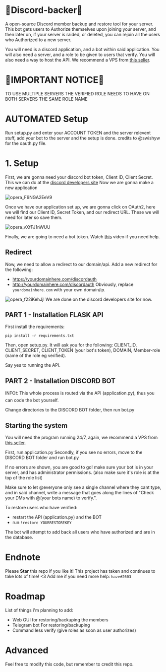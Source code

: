 # 🤑Discord-backer🤑
A open-source Discord member backup and restore tool for your server.
This bot gets users to Authorize themselves upon joining your server, and then later on, if your server is raided, or deleted, you can rejoin all the users who Authorized to a new server.

You will need is a discord application, and a bot within said application. You will also need a server, and a role to be given to users that verify. You will also need a way to host the API. We recommend a VPS from [this seller](https://bit.ly/vpsshop).


# 🛑IMPORTANT NOTICE🛑
TO USE MULTIPLE SERVERS THE VERIFIED ROLE NEEDS TO HAVE ON BOTH SERVERS THE SAME ROLE NAME


# AUTOMATED Setup
Run setup.py and enter your ACCOUNT TOKEN and the server relevent stuff, add your bot to the server and the setup is done.  credits to @swishyw for the oauth.py file.

# 1. Setup
First, we are gonna need your discord bot token, Client ID, Client Secret.
This we can do at the [discord developers site](https://discord.com/developers/applications)
Now we are gonna make a new application

![opera_F9NGA2EeV9](https://user-images.githubusercontent.com/70100389/147709401-feb1c02b-d02f-46df-8fa9-5c89f0f8e590.png)


Once we have our application set up, we are gonna click on OAuth2, here we will find our Client ID, Secret Token, and our redirect URL. These we will need for later so save them.


![opera_vXfFJ1nWUU](https://user-images.githubusercontent.com/70100389/147709519-9332234a-b11f-43cc-abdc-06a970e97389.png)

Finally, we are going to need a bot token. Watch [this](https://youtu.be/dCkYje6B-io) video if you need help.

## Redirect

Now, we need to allow a redirect to our domain/api.
Add a new redirect for the following:
- https://yourdomainhere.com/discordauth
- http://yourdomainhere.com/discordauth
Obviously, replace `yourdomainhere.com` with your own domain/ip.

![opera_f22iKehJjl](https://user-images.githubusercontent.com/70100389/147709654-c2eb9cb7-6e96-4823-8c46-33add2f3a75c.png)
We are done on the discord developers site for now.

## PART 1 - Installation FLASK API 

First install the requirements: 

```
pip install -r requirements.txt
``` 

Then, open setup.py. It will ask you for the following: CLIENT_ID, CLIENT_SECRET, CLIENT_TOKEN (your bot's token), DOMAIN, Member-role (name of the role eg verified). 

Say yes to running the API.


## PART 2 - Installation DISCORD BOT
INFO❗: This whole process is routed via the API (application.py), thus you can code the bot yourself.

Change directories to the DISCORD BOT folder, then run bot.py
## Starting the system

You will need the program running 24/7, again, we recommend a VPS from [this seller](https://bit.ly/vpsshop).

First, run application.py
Secondly, if you see no errors, move to the DISCORD BOT folder and run bot.py

If no errors are shown, you are good to go! make sure your bot is in your server, and has administrator permissions. (also make sure it's role is at the top of the role list)

Make sure to let @everyone only see a single channel where they cant type, and in said channel, write a message that goes along the lines of "Check your DMs with @(your bots name) to verify.".

To restore users who have verified:
- restart the API (application.py) and the BOT
- run `!restore YOURRESTOREKEY `

The bot will attempt to add back all users who have authorized and are in the database.

# Endnote
Please **Star** this repo if you like it! This project has taken and continues to take lots of time! <3
Add me if you need more help: `haze#2603`


# Roadmap
List of things i'm planning to add:

- Web GUI for restoring/backuping the members
- Telegram bot For restoring/backuping
- Command less verify (give roles as soon as user authorizes)

# Advanced
Feel free to modify this code, but remember to credit this repo.
